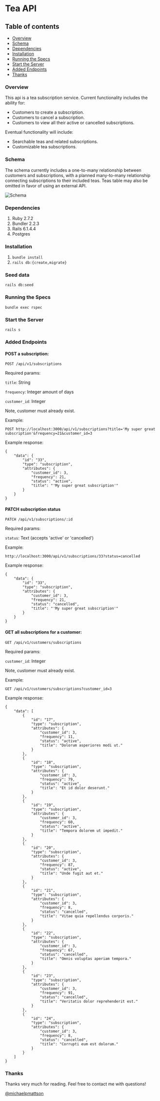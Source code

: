 # Tea API

## Table of contents
- [Overview](#overview)
- [Schema](#schema)
- [Dependencies](#dependencies)
- [Installation](#installation)
- [Running the Specs](#running-the-specs)
- [Start the Server](#start-the-server)
- [Added Endpoints](#added-endpoints)
- [Thanks](#thanks)

### Overview

This api is a tea subscription service. Current functionality includes the ability for:

- Customers to create a subscription.
- Customers to cancel a subscription.
- Customers to view all their active or cancelled subscriptions.

Eventual functionality will include:
- Searchable teas and related subscriptions.
- Customizable tea subscriptions.

### Schema

The schema currently includes a one-to-many relationship between customers and subscriptions, with a planned many-to-many relationship connecting subscriptions to their included teas. Teas table may also be omitted in favor of using an external API.

![Schema](https://user-images.githubusercontent.com/826189/148130379-733e4ba5-143e-4016-9776-46d2d9265672.png)

### Dependencies

1. Ruby 2.7.2
2. Bundler 2.2.3
3. Rails 6.1.4.4
4. Postgres

### Installation

1. `bundle install`
2. `rails db:{create,migrate}`

### Seed data

`rails db:seed`

### Running the Specs
`bundle exec rspec`

### Start the Server
`rails s`

### Added Endpoints

#### POST a subscription:

`POST /api/v1/subscriptions`

Required params:

`title`: String 

`frequency`: Integer amount of days

`customer_id`: Integer

Note, customer must already exist. 

Example:

`POST http://localhost:3000/api/v1/subscriptions?title='My super great subscription'&frequency=21&customer_id=3`

Example response:

```
{
    "data": {
        "id": "33",
        "type": "subscription",
        "attributes": {
            "customer_id": 3,
            "frequency": 21,
            "status": "active",
            "title": "'My super great subscription'"
        }
    }
}
```

#### PATCH subscription status

`PATCH /api/v1/subscriptions/:id`

Required params:

`status`: Text (accepts 'active' or 'cancelled')

Example:

`http://localhost:3000/api/v1/subscriptions/33?status=cancelled`

Example response:

```
{
    "data": {
        "id": "33",
        "type": "subscription",
        "attributes": {
            "customer_id": 3,
            "frequency": 21,
            "status": "cancelled",
            "title": "'My super great subscription'"
        }
    }
}
```

#### GET all subscriptions for a customer:

`GET /api/v1/customers/subscriptions`

Required params:

`customer_id`: Integer

Note, customer must already exist. 

Example:

`GET /api/v1/customers/subscriptions?customer_id=3`

Example response:

```
{
    "data": [
        {
            "id": "17",
            "type": "subscription",
            "attributes": {
                "customer_id": 3,
                "frequency": 11,
                "status": "active",
                "title": "Dolorum asperiores modi ut."
            }
        },
        {
            "id": "18",
            "type": "subscription",
            "attributes": {
                "customer_id": 3,
                "frequency": 79,
                "status": "active",
                "title": "Et id dolor deserunt."
            }
        },
        {
            "id": "19",
            "type": "subscription",
            "attributes": {
                "customer_id": 3,
                "frequency": 60,
                "status": "active",
                "title": "Tempora dolorem ut impedit."
            }
        },
        {
            "id": "20",
            "type": "subscription",
            "attributes": {
                "customer_id": 3,
                "frequency": 87,
                "status": "active",
                "title": "Unde fugit aut et."
            }
        },
        {
            "id": "21",
            "type": "subscription",
            "attributes": {
                "customer_id": 3,
                "frequency": 8,
                "status": "cancelled",
                "title": "Vitae quia repellendus corporis."
            }
        },
        {
            "id": "22",
            "type": "subscription",
            "attributes": {
                "customer_id": 3,
                "frequency": 67,
                "status": "cancelled",
                "title": "Omnis voluptas aperiam tempora."
            }
        },
        {
            "id": "23",
            "type": "subscription",
            "attributes": {
                "customer_id": 3,
                "frequency": 91,
                "status": "cancelled",
                "title": "Veritatis dolor reprehenderit est."
            }
        },
        {
            "id": "24",
            "type": "subscription",
            "attributes": {
                "customer_id": 3,
                "frequency": 8,
                "status": "cancelled",
                "title": "Corrupti eum est dolorum."
            }
        }
    ]
}
```



### Thanks
Thanks very much for reading. Feel free to contact me with questions!

[@michaelpmattson](https://github.com/michaelpmattson)
